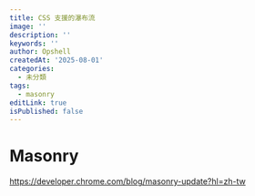 ```yaml
---
title: CSS 支援的瀑布流
image: ''
description: ''
keywords: ''
author: Opshell
createdAt: '2025-08-01'
categories:
  - 未分類
tags:
  - masonry
editLink: true
isPublished: false
---
```

# Masonry
https://developer.chrome.com/blog/masonry-update?hl=zh-tw
